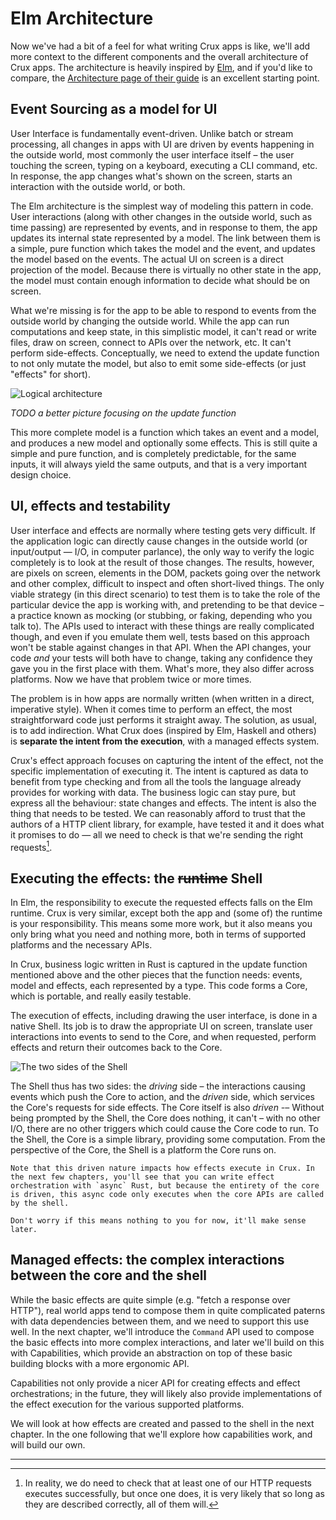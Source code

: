 # Elm Architecture

Now we've had a bit of a feel for what writing Crux apps is like, we'll add more context to the different components and the overall architecture of Crux apps. The architecture is heavily inspired by [Elm](http://elm-lang.org), and if you'd like to compare, the [Architecture page of their guide](https://guide.elm-lang.org/architecture/) is an excellent starting point.

## Event Sourcing as a model for UI

User Interface is fundamentally event-driven. Unlike batch or stream processing, all changes in apps with UI are driven by events happening in the outside world, most commonly the user interface itself – the user touching the screen, typing on a keyboard, executing a CLI command, etc. In response, the app changes what's shown on the screen, starts an interaction with the outside world, or both.

The Elm architecture is the simplest way of modeling this pattern in code. User interactions (along with other changes in the outside world, such as time passing) are represented by events, and in response to them, the app updates its internal state represented by a model. The link between them is a simple, pure function which takes the model and the event, and updates the model based on the events. The actual UI on screen is a direct projection of the model. Because there is virtually no other state in the app, the model must contain enough information to decide what should be on screen.

What we're missing is for the app to be able to respond to events from the outside world by changing the outside world. While the app can run computations and keep state, in this simplistic model, it can't read or write files, draw on screen, connect to APIs over the network, etc. It can't perform side-effects. Conceptually, we need to extend the update function to not only mutate the model, but also to emit some side-effects (or just "effects" for short).

![Logical architecture](../architecture.svg)

_TODO a better picture focusing on the update function_

This more complete model is a function which takes an event and a model, and produces a new model and optionally some effects. This is still quite a simple and pure function, and is completely predictable, for the same inputs, it will always yield the same outputs, and that is a very important design choice.

## UI, effects and testability

User interface and effects are normally where testing gets very difficult. If the application logic can directly cause changes in the outside world (or input/output — I/O, in computer parlance), the only way to verify the logic completely is to look at the result of those changes. The results, however, are pixels on screen, elements in the DOM, packets going over the network and other complex, difficult to inspect and often short-lived things. The only viable strategy (in this direct scenario) to test them is to take the role of the particular device the app is working with, and pretending to be that device – a practice known as mocking (or stubbing, or faking, depending who you talk to). The APIs used to interact with these things are really complicated though, and even if you emulate them well, tests based on this approach won't be stable against changes in that API. When the API changes, your code _and_ your tests will both have to change, taking any confidence they gave you in the first place with them. What's more, they also differ across platforms. Now we have that problem twice or more times.

The problem is in how apps are normally written (when written in a direct, imperative style). When it comes time to perform an effect, the most straightforward code just performs it straight away. The solution, as usual, is to add indirection. What Crux does (inspired by Elm, Haskell and others) is **separate the intent from the execution**, with a managed effects system.

Crux's effect approach focuses on capturing the intent of the effect, not the specific implementation of executing it. The intent is captured as data to benefit from type checking and from all the tools the language already provides for working with data. The business logic can stay pure, but express all the behaviour: state changes and effects. The intent is also the thing that needs to be tested. We can reasonably afford to trust that the authors of a HTTP client library, for example, have tested it and it does what it promises to do — all we need to check is that we're sending the right requests[^testing].

## Executing the effects: the ~~runtime~~ Shell

In Elm, the responsibility to execute the requested effects falls on the Elm runtime. Crux is very similar, except both the app and (some of) the runtime is your responsibility. This means some more work, but it also means you only bring what you need and nothing more, both in terms of supported platforms and the necessary APIs.

In Crux, business logic written in Rust is captured in the update function mentioned above and the other pieces that the function needs: events, model and effects, each represented by a type. This code forms a Core, which is portable, and really easily testable.

The execution of effects, including drawing the user interface, is done in a native Shell. Its job is to draw the appropriate UI on screen, translate user interactions into events to send to the Core, and when requested, perform effects and return their outcomes back to the Core.

![The two sides of the Shell](../crux.png)

The Shell thus has two sides: the _driving_ side – the interactions causing events which push the Core to action, and the _driven_ side, which services the Core's requests for side effects. The Core itself is also _driven_ -– Without being prompted by the Shell, the Core does nothing, it can't – with no other I/O, there are no other triggers which could cause the Core code to run. To the Shell, the Core is a simple library, providing some computation. From the perspective of the Core, the Shell is a platform the Core runs on.

```admonish note title="The effect runtime is also driven"
Note that this driven nature impacts how effects execute in Crux. In the next few chapters, you'll see that you can write effect orchestration with `async` Rust, but because the entirety of the core is driven, this async code only executes when the core APIs are called by the shell.

Don't worry if this means nothing to you for now, it'll make sense later.
```

## Managed effects: the complex interactions between the core and the shell

While the basic effects are quite simple (e.g. "fetch a response over HTTP"), real world apps tend to compose them in quite complicated paterns with data dependencies between them, and we need to support this use well. In the next chapter, we'll introduce the `Command` API used to compose the basic effects into more complex interactions, and later we'll build on this with Capabilities, which provide an abstraction on top of these basic building blocks with a more ergonomic API.

Capabilities not only provide a nicer API for creating effects and effect orchestrations; in the future, they will likely also provide implementations of the effect execution for the various supported platforms.

We will look at how effects are created and passed to the shell in the next chapter. In the one following that we'll explore how capabilities work, and will build our own.

---

[^testing]: In reality, we do need to check that at least one of our HTTP requests executes successfully, but once one does, it is very likely that so long as they are described correctly, all of them will.
